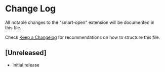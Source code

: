 # Change Log

All notable changes to the "smart-open" extension will be documented in this file.

Check [Keep a Changelog](http://keepachangelog.com/) for recommendations on how to structure this file.

## [Unreleased]

- Initial release